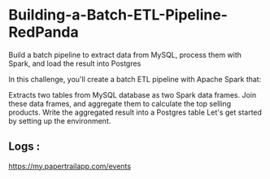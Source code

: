 # Building-a-Batch-ETL-Pipeline-RedPanda
Build a batch pipeline to extract data from MySQL, process them with Spark, and load the result into Postgres


In this challenge, you'll create a batch ETL pipeline with Apache Spark that:

Extracts two tables from MySQL database as two Spark data frames.
Join these data frames, and aggregate them to calculate the top selling products.
Write the aggregated result into a Postgres table
Let's get started by setting up the environment.



## Logs :
https://my.papertrailapp.com/events
